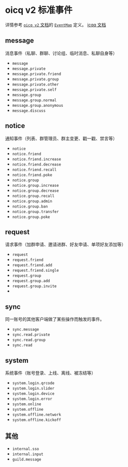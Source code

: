 # oicq v2 标准事件

详情参考 [`oicq v2` 文档](https://oicqjs.github.io/oicq/)的 [`EventMap`](https://oicqjs.github.io/oicq/interfaces/EventMap.html) 定义。
[icqq 文档](https://icqq.pages.dev/)

## message

消息事件（私聊、群聊、讨论组、临时消息、私聊自身等）

- `message`
- `message.private`
- `message.private.friend`
- `message.private.group`
- `message.private.other`
- `message.private.self`
- `message.group`
- `message.group.normal`
- `message.group.anonymous`
- `message.discuss`

## notice

通知事件（列表、群管理员、群主变更、戳一戳、禁言等）

- `notice`
- `notice.friend`
- `notice.friend.increase`
- `notice.friend.decrease`
- `notice.friend.recall`
- `notice.friend.poke`
- `notice.group`
- `notice.group.increase`
- `notice.group.decrease`
- `notice.group.recall`
- `notice.group.admin`
- `notice.group.ban`
- `notice.group.transfer`
- `notice.group.poke`

## request

请求事件（加群申请、邀请进群、好友申请、单项好友添加等）

- `request`
- `request.friend`
- `request.friend.add`
- `request.friend.single`
- `request.group`
- `request.group.add`
- `request.group.invite`
-

## sync

同一账号的其他客户端做了某些操作而触发的事件。

- `sync.message`
- `sync.read.private`
- `sync.read.group`
- `sync.read`

## system

系统事件（账号登录、上线、离线、被冻结等）

- `system.login.qrcode`
- `system.login.slider`
- `system.login.device`
- `system.login.error`
- `system.online`
- `system.offline`
- `system.offline.network`
- `system.offline.kickoff`

## 其他

- `internal.sso`
- `internal.input`
- `guild.message`
